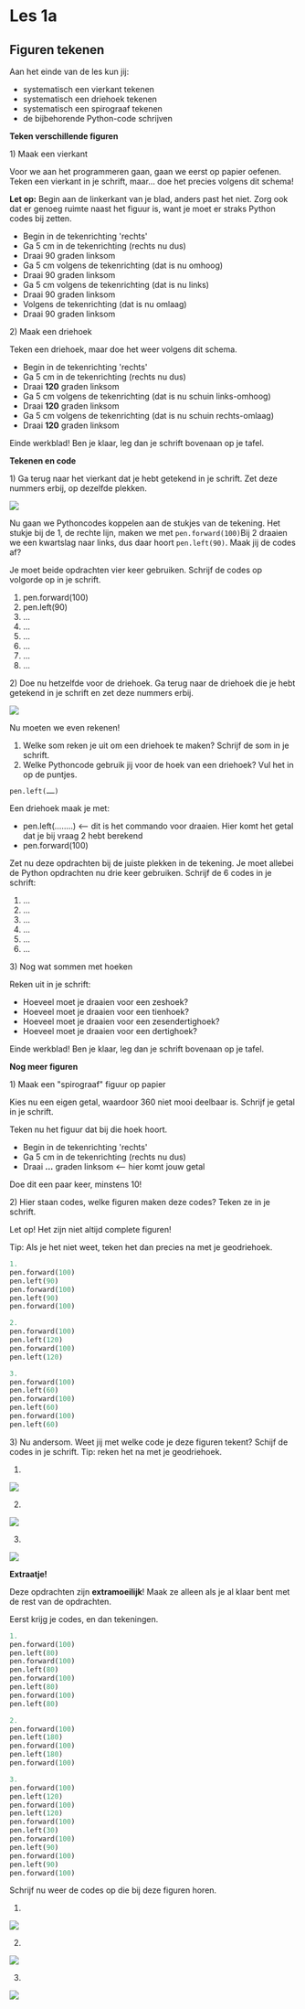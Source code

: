 # Les 1a

## Figuren tekenen

Aan het einde van de les kun jij:

* systematisch een vierkant tekenen
* systematisch een driehoek tekenen
* systematisch een spirograaf tekenen
* de bijbehorende Python-code schrijven

**Teken verschillende figuren**

1\) Maak een vierkant

Voor we aan het programmeren gaan, gaan we eerst op papier oefenen. Teken een vierkant in je schrift, maar… doe het precies volgens dit schema!

**Let op:** Begin aan de linkerkant van je blad, anders past het niet. Zorg ook dat er genoeg ruimte naast het figuur is, want je moet er straks Python codes bij zetten.

* Begin in de tekenrichting 'rechts'
* Ga 5 cm in de tekenrichting \(rechts nu dus\)
* Draai 90 graden linksom
* Ga 5 cm volgens de tekenrichting \(dat is nu omhoog\)
* Draai 90 graden linksom
* Ga 5 cm volgens de tekenrichting \(dat is nu links\)
* Draai 90 graden linksom
* Volgens de tekenrichting \(dat is nu omlaag\)
* Draai 90 graden linksom

2\) Maak een driehoek

Teken een driehoek, maar doe het weer volgens dit schema.

* Begin in de tekenrichting 'rechts'
* Ga 5 cm in de tekenrichting \(rechts nu dus\)
* Draai **120** graden linksom 
* Ga 5 cm volgens de tekenrichting \(dat is nu schuin links-omhoog\)
* Draai **120** graden linksom
* Ga 5 cm volgens de tekenrichting \(dat is nu schuin rechts-omlaag\)
* Draai **120** graden linksom

Einde werkblad! Ben je klaar, leg dan je schrift bovenaan op je tafel.

 **Tekenen en code**

1\) Ga terug naar het vierkant dat je hebt getekend in je schrift. Zet deze nummers erbij, op dezelfde plekken.

![](../.gitbook/assets/image-20190322135329083%20%281%29.png)

Nu gaan we Pythoncodes koppelen aan de stukjes van de tekening. Het stukje bij de 1, de rechte lijn, maken we met `pen.forward(100)`Bij 2 draaien we een kwartslag naar links, dus daar hoort `pen.left(90)`. Maak jij de codes af?

Je moet beide opdrachten vier keer gebruiken. Schrijf de codes op volgorde op in je schrift.

1. pen.forward\(100\) 
2. pen.left\(90\) 
3. ...
4. ...
5. ...
6. ...
7. ...
8. ...

 

2\) Doe nu hetzelfde voor de driehoek. Ga terug naar de driehoek die je hebt getekend in je schrift en zet deze nummers erbij.

![](../.gitbook/assets/image-20190322135525607%20%281%29.png)

Nu moeten we even rekenen! 

1. Welke som reken je uit om een driehoek te maken? Schrijf de som in je schrift.
2. Welke Pythoncode gebruik jij voor de hoek van een driehoek? Vul het in op de puntjes.

`pen.left(……)`

Een driehoek maak je met:

* pen.left\(……..\) &lt;— dit is het commando voor draaien. Hier komt het getal dat je bij vraag 2 hebt berekend
* pen.forward\(100\)

Zet nu deze opdrachten bij de juiste plekken in de tekening. Je moet allebei de Python opdrachten nu drie keer gebruiken. Schrijf de 6 codes in je schrift:

1. ...
2. ...
3. ...
4. ...
5. ...
6. ...

 3\) Nog wat sommen met hoeken

Reken uit in je schrift:

* Hoeveel moet je draaien voor een zeshoek?
* Hoeveel moet je draaien voor een tienhoek?
* Hoeveel moet je draaien voor een zesendertighoek?
* Hoeveel moet je draaien voor een dertighoek?

Einde werkblad! Ben je klaar, leg dan je schrift bovenaan op je tafel.

 **Nog meer figuren**

1\) Maak een "spirograaf" figuur op papier

Kies nu een eigen getal, waardoor 360 niet mooi deelbaar is. Schrijf je getal in je schrift.

Teken nu het figuur dat bij die hoek hoort.

* Begin in de tekenrichting 'rechts'
* Ga 5 cm in de tekenrichting \(rechts nu dus\)
* Draai **...** graden linksom &lt;— hier komt jouw getal

Doe dit een paar keer, minstens 10!

2\) Hier staan codes, welke figuren maken deze codes? Teken ze in je schrift.

Let op! Het zijn niet altijd complete figuren!

Tip: Als je het niet weet, teken het dan precies na met je geodriehoek.

```python
1.
pen.forward(100)
pen.left(90)
pen.forward(100)
pen.left(90)
pen.forward(100)
```

```python
2.
pen.forward(100)
pen.left(120)
pen.forward(100)
pen.left(120)
```

```python
3.
pen.forward(100)
pen.left(60)
pen.forward(100)
pen.left(60)
pen.forward(100)
pen.left(60)
```

 3\) Nu andersom. Weet jij met welke code je deze figuren tekent? Schijf de codes in je schrift. Tip: reken het na met je geodriehoek.

1. 
![](../.gitbook/assets/image-20190318130624359.png)

2.

![](../.gitbook/assets/image-20190318125720956.png)

3. 

![](../.gitbook/assets/image-20190318130244515.png)

**Extraatje!**

Deze opdrachten zijn **extramoeilijk**! Maak ze alleen als je al klaar bent met de rest van de opdrachten.

Eerst krijg je codes, en dan tekeningen.

```python
1.
pen.forward(100)
pen.left(80)
pen.forward(100)
pen.left(80)
pen.forward(100)
pen.left(80)
pen.forward(100)
pen.left(80)
```

```python
2.
pen.forward(100)
pen.left(180)
pen.forward(100)
pen.left(180)
pen.forward(100)
```

```python
3.
pen.forward(100)
pen.left(120)
pen.forward(100)
pen.left(120)
pen.forward(100)
pen.left(30)
pen.forward(100)
pen.left(90)
pen.forward(100)
pen.left(90)
pen.forward(100)
```

 Schrijf nu weer de codes op die bij deze figuren horen.

1. 
![](../.gitbook/assets/image-20190318130606702.png)

2. 

![](../.gitbook/assets/image-20190318125810948.png)

3. 

![](../.gitbook/assets/image-20190318130138855.png)




